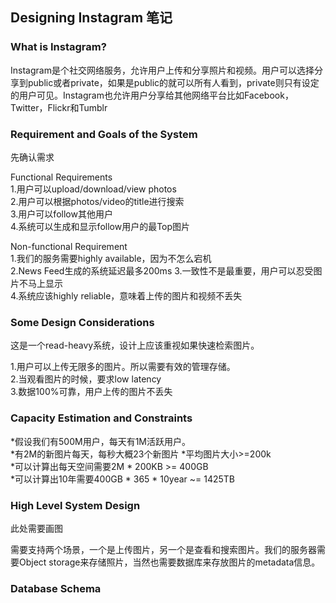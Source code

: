 ## Designing Instagram 笔记

### What is Instagram?
Instagram是个社交网络服务，允许用户上传和分享照片和视频。用户可以选择分享到public或者private，如果是public的就可以所有人看到，private则只有设定的用户可见。Instagram也允许用户分享给其他网络平台比如Facebook，Twitter，Flickr和Tumblr

### Requirement and Goals of the System
先确认需求

Functional Requirements  
1.用户可以upload/download/view photos  
2.用户可以根据photos/video的title进行搜索  
3.用户可以follow其他用户  
4.系统可以生成和显示follow用户的最Top图片

Non-functional Requirement  
1.我们的服务需要highly available，因为不怎么宕机  
2.News Feed生成的系统延迟最多200ms
3.一致性不是最重要，用户可以忍受图片不马上显示  
4.系统应该highly reliable，意味着上传的图片和视频不丢失  

### Some Design Considerations
这是一个read-heavy系统，设计上应该重视如果快速检索图片。

1.用户可以上传无限多的图片。所以需要有效的管理存储。  
2.当观看图片的时候，要求low latency  
3.数据100%可靠，用户上传的图片不丢失  

### Capacity Estimation and Constraints
*假设我们有500M用户，每天有1M活跃用户。  
*有2M的新图片每天，每秒大概23个新图片
*平均图片大小>=200k  
*可以计算出每天空间需要2M * 200KB >= 400GB  
*可以计算出10年需要400GB * 365 * 10year \~= 1425TB

### High Level System Design
此处需要画图  

需要支持两个场景，一个是上传图片，另一个是查看和搜索图片。我们的服务器需要Object storage来存储照片，当然也需要数据库来存放图片的metadata信息。

### Database Schema



